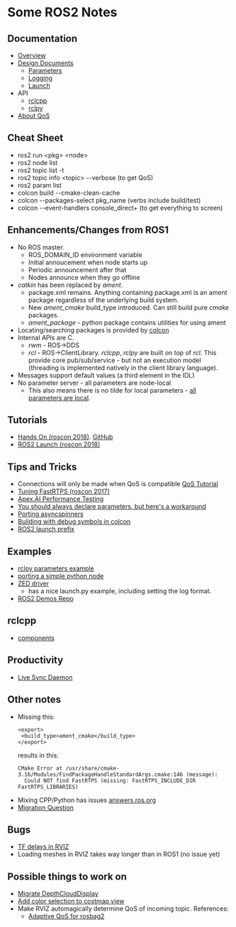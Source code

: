 # Some ROS2 Notes

## Documentation

 * [Overview](https://index.ros.org/doc/ros2/)
 * [Design Documents](http://design.ros2.org)
   * [Parameters](http://design.ros2.org/articles/ros_parameters.html)
   * [Logging](https://index.ros.org/doc/ros2/Concepts/Logging/)
   * [Launch](http://design.ros2.org/articles/roslaunch.html)
 * API
   * [rclcpp](http://docs.ros2.org/foxy/api/rclcpp/index.html)
   * [rclpy](http://docs.ros2.org/latest/api/rclpy/index.html)
 * [About QoS](https://index.ros.org/doc/ros2/Concepts/About-Quality-of-Service-Settings/)

## Cheat Sheet

 * ros2 run \<pkg\> \<node\>
 * ros2 node list
 * ros2 topic list -t
 * ros2 topic info \<topic\> --verbose (to get QoS)
 * ros2 param list
 * colcon build --cmake-clean-cache
 * colcon <verb> --packages-select pkg_name (verbs include build/test)
 * colcon <verb> --event-handlers console_direct+ (to get everything to screen)

## Enhancements/Changes from ROS1

 * No ROS master.
   * ROS_DOMAIN_ID environment variable
   * Initial annoucement when node starts up
   * Periodic announcement after that
   * Nodes announce when they go offline
 * _catkin_ has been replaced by _ament_.
   * package.xml remains. Anything containing package.xml is an ament package
     regardless of the underlying build system.
   * New _ament_cmake_ build_type introduced. Can still build pure _cmake_ packages.
   * _ament_package_ - python package contains utilities for using ament
 * Locating/searching packages is provided by [colcon](http://design.ros2.org/articles/build_tool.html)
 * Internal APIs are C.
   * _rwm_ - ROS->DDS
   * _rcl_ - ROS->ClientLibrary. _rclcpp_, _rclpy_ are built on top of _rcl_.
     This provide core pub/sub/service - but not an execution model (threading
     is implemented natively in the client library language).
 * Messages support default values (a third element in the IDL)
 * No parameter server - all parameters are node-local
   * This also means there is no tilde for local parameters - [all parameters are local](https://answers.ros.org/question/317929/retrieving-parameters-from-nodes-rclpy/).

## Tutorials

 * [Hands On (roscon 2018)](https://vimeo.com/292693129). [GitHub](https://github.com/Karsten1987/confbot_robot)
 * [ROS2 Launch (roscon 2018)](https://vimeo.com/292699162)

## Tips and Tricks

 * Connections will only be made when QoS is compatible [QoS Tutorial](https://index.ros.org/doc/ros2/Tutorials/Quality-of-Service/)
 * [Tuning FastRTPS (roscon 2017)](https://roscon.ros.org/2017/presentations/ROSCon%202017%20ROS2%20Fine%20Tuning.pdf)
 * [Apex.AI Performance Testing](https://gitlab.com/ApexAI/performance_test/)
 * [You should always declare parameters, but here's a workaround](https://answers.ros.org/question/325960/do-i-always-have-to-declare-parameters/)
 * [Porting asyncspinners](https://github.com/ros2/rclcpp/issues/335)
 * [Building with debug symbols in colcon](https://answers.ros.org/question/320252/ros2-colcon-debug-symbols-for-use-with-ddd/)
 * [ROS2 launch prefix](https://answers.ros.org/question/343326/ros2-prefix-in-launch-file/)

## Examples

 * [rclpy parameters example](https://answers.ros.org/question/348149/confision-about-ros2-rclpy-parameter/)
 * [porting a simple python node](https://github.com/mikeferguson/etherbotix_python/commit/3e7693584959f085393b2d0994ef76cffafcc916)
 * [ZED driver](https://www.stereolabs.com/docs/ros2/lifecycle/)
   * has a nice launch.py example, including setting the log format.
 * [ROS2 Demos Repo](https://github.com/ros2/demos)

## rclcpp

 * [components](https://index.ros.org/doc/ros2/Tutorials/Composition/)

## Productivity

 * [Live Sync Daemon](https://blog.roverrobotics.com/ros-2-dev-tip-sync-your-code-with-lsyncd/)

## Other notes

 * Missing this:
   ```
   <export>
    <build_type>ament_cmake</build_type>
   </export>
   ```
   results in this:
   ```
   CMake Error at /usr/share/cmake-3.16/Modules/FindPackageHandleStandardArgs.cmake:146 (message):
     Could NOT find FastRTPS (missing: FastRTPS_INCLUDE_DIR FastRTPS_LIBRARIES)

   ```
  * Mixing CPP/Python has issues [answers.ros.org](https://discourse.ros.org/t/mixed-python-cpp-ament-package/1452/9)
  * [Migration Question](https://answers.ros.org/question/354216/switching-to-ros2-foxy-or-staying-on-ros1-hurdles-caveats/)

## Bugs

 * [TF delays in RVIZ](https://github.com/ros2/rviz/issues/359)
 * Loading meshes in RVIZ takes way longer than in ROS1 (no issue yet)

## Possible things to work on

 * [Migrate DepthCloudDisplay](https://github.com/ros2/rviz/issues/92)
 * [Add color selection to costmap view](https://github.com/ros2/rviz/issues/460)
 * Make RVIZ automagically determine QoS of incoming topic. References:
   * [Adaptive QoS for rosbag2](https://github.com/ros2/rosbag2/pull/343/files)
